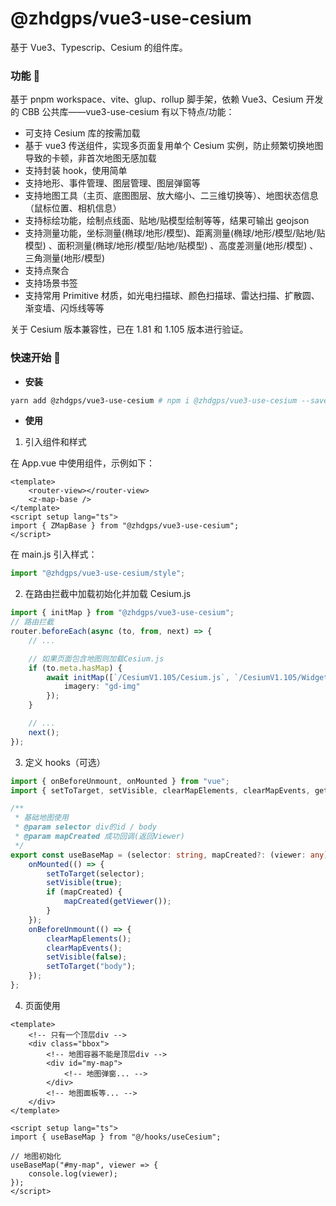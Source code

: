 # @zhdgps/vue3-use-cesium

基于 Vue3、Typescrip、Cesium 的组件库。

### 功能 📖

基于 pnpm workspace、vite、glup、rollup 脚手架，依赖 Vue3、Cesium 开发的 CBB 公共库——vue3-use-cesium
有以下特点/功能：

- 可支持 Cesium 库的按需加载
- 基于 vue3 传送组件，实现多页面复用单个 Cesium 实例，防止频繁切换地图导致的卡顿，非首次地图无感加载
- 支持封装 hook，使用简单
- 支持地形、事件管理、图层管理、图层弹窗等
- 支持地图工具（主页、底图图层、放大缩小、二三维切换等）、地图状态信息（鼠标位置、相机信息）
- 支持标绘功能，绘制点线面、贴地/贴模型绘制等等，结果可输出 geojson
- 支持测量功能，坐标测量(椭球/地形/模型)、距离测量(椭球/地形/模型/贴地/贴模型) 、面积测量(椭球/地形/模型/贴地/贴模型) 、高度差测量(地形/模型) 、三角测量(地形/模型)
- 支持点聚合
- 支持场景书签
- 支持常用 Primitive 材质，如光电扫描球、颜色扫描球、雷达扫描、扩散圆、渐变墙、闪烁线等等

关于 Cesium 版本兼容性，已在 1.81 和 1.105 版本进行验证。

### 快速开始 📔

- **安装**

```bash
yarn add @zhdgps/vue3-use-cesium # npm i @zhdgps/vue3-use-cesium --save
```

- **使用**

1. 引入组件和样式

在 App.vue 中使用组件，示例如下：

```vue
<template>
	<router-view></router-view>
	<z-map-base />
</template>
<script setup lang="ts">
import { ZMapBase } from "@zhdgps/vue3-use-cesium";
</script>
```

在 main.js 引入样式：

```typescript
import "@zhdgps/vue3-use-cesium/style";
```

2. 在路由拦截中加载初始化并加载 Cesium.js

```typescript
import { initMap } from "@zhdgps/vue3-use-cesium";
// 路由拦截
router.beforeEach(async (to, from, next) => {
	// ...

	// 如果页面包含地图则加载Cesium.js
	if (to.meta.hasMap) {
		await initMap([`/CesiumV1.105/Cesium.js`, `/CesiumV1.105/Widgets/widgets.css`], {
			imagery: "gd-img"
		});
	}

	// ...
	next();
});
```

3. 定义 hooks（可选）

```typescript
import { onBeforeUnmount, onMounted } from "vue";
import { setToTarget, setVisible, clearMapElements, clearMapEvents, getViewer } from "@zhdgps/vue3-use-cesium";

/**
 * 基础地图使用
 * @param selector div的id / body
 * @param mapCreated 成功回调(返回Viewer)
 */
export const useBaseMap = (selector: string, mapCreated?: (viewer: any) => void) => {
	onMounted(() => {
		setToTarget(selector);
		setVisible(true);
		if (mapCreated) {
			mapCreated(getViewer());
		}
	});
	onBeforeUnmount(() => {
		clearMapElements();
		clearMapEvents();
		setVisible(false);
		setToTarget("body");
	});
};
```

4. 页面使用

```vue
<template>
	<!-- 只有一个顶层div -->
	<div class="bbox">
		<!-- 地图容器不能是顶层div -->
		<div id="my-map">
			<!-- 地图弹窗... -->
		</div>
		<!-- 地图面板等... -->
	</div>
</template>

<script setup lang="ts">
import { useBaseMap } from "@/hooks/useCesium";

// 地图初始化
useBaseMap("#my-map", viewer => {
	console.log(viewer);
});
</script>
```
